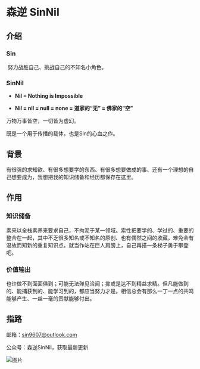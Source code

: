# 森逆 SinNiI

## 介绍

### Sin

​	努力战胜自己、挑战自己的不知名小角色。

### SinNiI

- **NiI = Nothing is Impossible**

- **NiI = nil = null = none = 道家的“无” = 佛家的“空”**

 万物万事皆空，一切皆为虚幻。

既是一个用于传播的载体，也是Sin的心血之作。



## 背景

​	有很强的求知欲、有很多想要学的东西、有很多想要做成的事、还有一个理想的自己想要成为，我想把我的知识储备和经历都保存在这里。

## 作用

### 知识储备

​	素来以全栈素养来要求自己，不拘泥于某一领域。索性把要学的、学过的、重要的整合在一起，其中不乏很多知名或不知名的原创、也有偶然之间的收藏，难免会有温故而知新的重复知识点。就当作站在巨人肩膀上，自己再搭一条梯子勇于攀登吧。

### 价值输出

​	也许做不到面面俱到；可能无法殚见洽闻；抑或是达不到精益求精。但凡能做到的、能捕获到的、能学习到的，都应当努力才是。相信总会有那么一丁一点的共鸣能够产生、一丝一毫的贡献能够付出。



## 指路

邮箱：sin9607@outlook.com

公众号：森逆SinNiI，获取最新更新

![图片](https://mmbiz.qpic.cn/mmbiz_png/5KthuZRaJYL2fpRnf4xS2iaSQibib8vbCB0ptkTfs97yvibI1Du4ribREyAQprBYXo7hqFuC9gOPbSezS9kKv4R3VPQ/640?wx_fmt=png&tp=webp&wxfrom=5&wx_lazy=1&wx_co=1)

